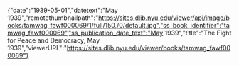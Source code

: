 {"date":"1939-05-01","datetext":"May 1939","remotethumbnailpath":"https://sites.dlib.nyu.edu/viewer/api/image/books/tamwag_fawf000069/1/full/150,/0/default.jpg","ss_book_identifier":"tamwag_fawf000069","ss_publication_date_text":"May 1939","title":"The Fight for Peace and Democracy, May 1939","viewerURL":"https://sites.dlib.nyu.edu/viewer/books/tamwag_fawf000069"}